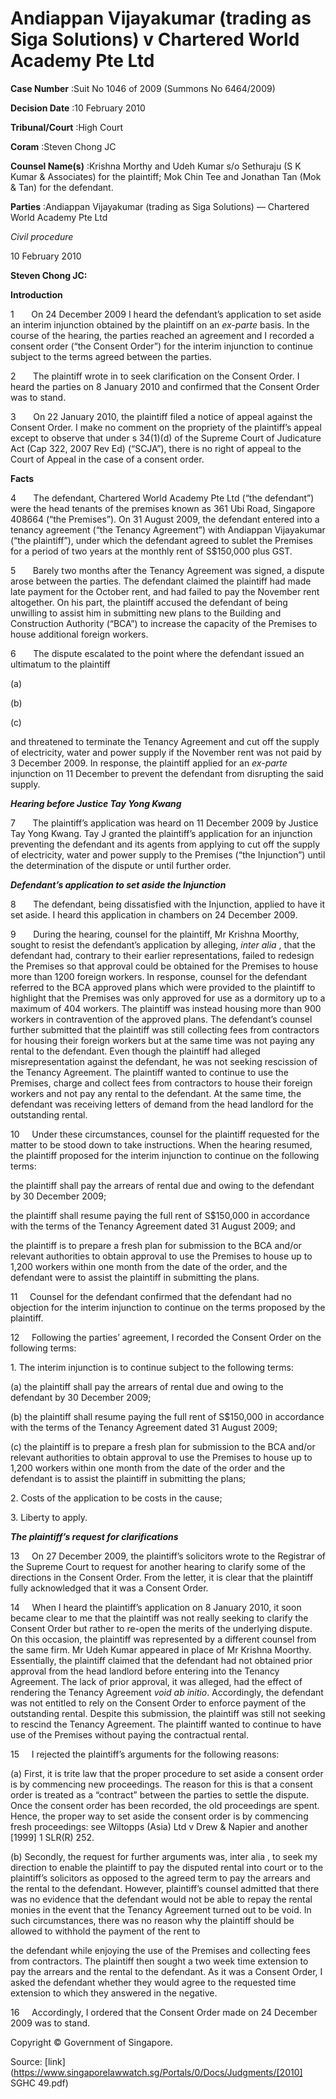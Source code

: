 # Andiappan Vijayakumar (trading as Siga Solutions) v Chartered World Academy Pte Ltd 



**Case Number** :Suit No 1046 of 2009 (Summons No 6464/2009) 

**Decision Date** :10 February 2010 

**Tribunal/Court** :High Court 

**Coram** :Steven Chong JC 

**Counsel Name(s)** :Krishna Morthy and Udeh Kumar s/o Sethuraju (S K Kumar & Associates) for the plaintiff; Mok Chin Tee and Jonathan Tan (Mok & Tan) for the defendant. 

**Parties** :Andiappan Vijayakumar (trading as Siga Solutions) — Chartered World Academy Pte Ltd 

_Civil procedure_ 

10 February 2010 

**Steven Chong JC:** 

**Introduction** 

1       On 24 December 2009 I heard the defendant’s application to set aside an interim injunction obtained by the plaintiff on an _ex-parte_ basis. In the course of the hearing, the parties reached an agreement and I recorded a consent order (“the Consent Order”) for the interim injunction to continue subject to the terms agreed between the parties. 

2       The plaintiff wrote in to seek clarification on the Consent Order. I heard the parties on 8 January 2010 and confirmed that the Consent Order was to stand. 

3       On 22 January 2010, the plaintiff filed a notice of appeal against the Consent Order. I make no comment on the propriety of the plaintiff’s appeal except to observe that under s 34(1)(d) of the Supreme Court of Judicature Act (Cap 322, 2007 Rev Ed) (“SCJA”), there is no right of appeal to the Court of Appeal in the case of a consent order. 

**Facts** 

4       The defendant, Chartered World Academy Pte Ltd (“the defendant”) were the head tenants of the premises known as 361 Ubi Road, Singapore 408664 (“the Premises”). On 31 August 2009, the defendant entered into a tenancy agreement (“the Tenancy Agreement”) with Andiappan Vijayakumar (“the plaintiff”), under which the defendant agreed to sublet the Premises for a period of two years at the monthly rent of S$150,000 plus GST. 

5       Barely two months after the Tenancy Agreement was signed, a dispute arose between the parties. The defendant claimed the plaintiff had made late payment for the October rent, and had failed to pay the November rent altogether. On his part, the plaintiff accused the defendant of being unwilling to assist him in submitting new plans to the Building and Construction Authority (“BCA”) to increase the capacity of the Premises to house additional foreign workers. 

6       The dispute escalated to the point where the defendant issued an ultimatum to the plaintiff 


 (a) 

 (b) 

 (c) 

and threatened to terminate the Tenancy Agreement and cut off the supply of electricity, water and power supply if the November rent was not paid by 3 December 2009. In response, the plaintiff applied for an _ex-parte_ injunction on 11 December to prevent the defendant from disrupting the said supply. 

**_Hearing before Justice Tay Yong Kwang_** 

7       The plaintiff’s application was heard on 11 December 2009 by Justice Tay Yong Kwang. Tay J granted the plaintiff’s application for an injunction preventing the defendant and its agents from applying to cut off the supply of electricity, water and power supply to the Premises (“the Injunction”) until the determination of the dispute or until further order. 

**_Defendant’s application to set aside the Injunction_** 

8       The defendant, being dissatisfied with the Injunction, applied to have it set aside. I heard this application in chambers on 24 December 2009. 

9       During the hearing, counsel for the plaintiff, Mr Krishna Moorthy, sought to resist the defendant’s application by alleging, _inter alia_ , that the defendant had, contrary to their earlier representations, failed to redesign the Premises so that approval could be obtained for the Premises to house more than 1200 foreign workers. In response, counsel for the defendant referred to the BCA approved plans which were provided to the plaintiff to highlight that the Premises was only approved for use as a dormitory up to a maximum of 404 workers. The plaintiff was instead housing more than 900 workers in contravention of the approved plans. The defendant’s counsel further submitted that the plaintiff was still collecting fees from contractors for housing their foreign workers but at the same time was not paying any rental to the defendant. Even though the plaintiff had alleged misrepresentation against the defendant, he was not seeking rescission of the Tenancy Agreement. The plaintiff wanted to continue to use the Premises, charge and collect fees from contractors to house their foreign workers and not pay any rental to the defendant. At the same time, the defendant was receiving letters of demand from the head landlord for the outstanding rental. 

10     Under these circumstances, counsel for the plaintiff requested for the matter to be stood down to take instructions. When the hearing resumed, the plaintiff proposed for the interim injunction to continue on the following terms: 

 the plaintiff shall pay the arrears of rental due and owing to the defendant by 30 December 2009; 

 the plaintiff shall resume paying the full rent of S$150,000 in accordance with the terms of the Tenancy Agreement dated 31 August 2009; and 

 the plaintiff is to prepare a fresh plan for submission to the BCA and/or relevant authorities to obtain approval to use the Premises to house up to 1,200 workers within one month from the date of the order, and the defendant were to assist the plaintiff in submitting the plans. 

11     Counsel for the defendant confirmed that the defendant had no objection for the interim injunction to continue on the terms proposed by the plaintiff. 


12     Following the parties’ agreement, I recorded the Consent Order on the following terms: 

1\. The interim injunction is to continue subject to the following terms: 

 (a) the plaintiff shall pay the arrears of rental due and owing to the defendant by 30 December 2009; 

 (b) the plaintiff shall resume paying the full rent of S$150,000 in accordance with the terms of the Tenancy Agreement dated 31 August 2009; 

 (c) the plaintiff is to prepare a fresh plan for submission to the BCA and/or relevant authorities to obtain approval to use the Premises to house up to 1,200 workers within one month from the date of the order and the defendant is to assist the plaintiff in submitting the plans; 

2\. Costs of the application to be costs in the cause; 

3\. Liberty to apply. 

**_The plaintiff’s request for clarifications_** 

13     On 27 December 2009, the plaintiff’s solicitors wrote to the Registrar of the Supreme Court to request for another hearing to clarify some of the directions in the Consent Order. From the letter, it is clear that the plaintiff fully acknowledged that it was a Consent Order. 

14     When I heard the plaintiff’s application on 8 January 2010, it soon became clear to me that the plaintiff was not really seeking to clarify the Consent Order but rather to re-open the merits of the underlying dispute. On this occasion, the plaintiff was represented by a different counsel from the same firm. Mr Udeh Kumar appeared in place of Mr Krishna Moorthy. Essentially, the plaintiff claimed that the defendant had not obtained prior approval from the head landlord before entering into the Tenancy Agreement. The lack of prior approval, it was alleged, had the effect of rendering the Tenancy Agreement _void ab initio_. Accordingly, the defendant was not entitled to rely on the Consent Order to enforce payment of the outstanding rental. Despite this submission, the plaintiff was still not seeking to rescind the Tenancy Agreement. The plaintiff wanted to continue to have use of the Premises without paying the contractual rental. 

15     I rejected the plaintiff’s arguments for the following reasons: 

 (a) First, it is trite law that the proper procedure to set aside a consent order is by commencing new proceedings. The reason for this is that a consent order is treated as a “contract” between the parties to settle the dispute. Once the consent order has been recorded, the old proceedings are spent. Hence, the proper way to set aside the consent order is by commencing fresh proceedings: see Wiltopps (Asia) Ltd v Drew & Napier and another <span class="citation">[1999] 1 SLR(R) 252</span>. 

 (b) Secondly, the request for further arguments was, inter alia , to seek my direction to enable the plaintiff to pay the disputed rental into court or to the plaintiff’s solicitors as opposed to the agreed term to pay the arrears and the rental to the defendant. However, plaintiff’s counsel admitted that there was no evidence that the defendant would not be able to repay the rental monies in the event that the Tenancy Agreement turned out to be void. In such circumstances, there was no reason why the plaintiff should be allowed to withhold the payment of the rent to 


 the defendant while enjoying the use of the Premises and collecting fees from contractors. The plaintiff then sought a two week time extension to pay the arrears and the rental to the defendant. As it was a Consent Order, I asked the defendant whether they would agree to the requested time extension to which they answered in the negative. 

16     Accordingly, I ordered that the Consent Order made on 24 December 2009 was to stand. 

 Copyright © Government of Singapore. 


Source: [link](https://www.singaporelawwatch.sg/Portals/0/Docs/Judgments/[2010] SGHC 49.pdf)
